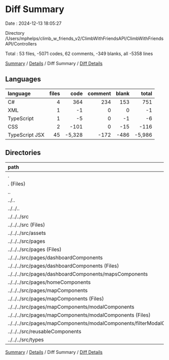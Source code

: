 # Diff Summary

Date : 2024-12-13 18:05:27

Directory /Users/mphelps/climb_w_friends_v2/ClimbWithFriendsAPI/ClimbWithFriendsAPI/Controllers

Total : 53 files,  -5071 codes, 62 comments, -349 blanks, all -5358 lines

[Summary](results.md) / [Details](details.md) / Diff Summary / [Diff Details](diff-details.md)

## Languages
| language | files | code | comment | blank | total |
| :--- | ---: | ---: | ---: | ---: | ---: |
| C# | 4 | 364 | 234 | 153 | 751 |
| XML | 1 | -1 | 0 | 0 | -1 |
| TypeScript | 1 | -5 | 0 | -1 | -6 |
| CSS | 2 | -101 | 0 | -15 | -116 |
| TypeScript JSX | 45 | -5,328 | -172 | -486 | -5,986 |

## Directories
| path | files | code | comment | blank | total |
| :--- | ---: | ---: | ---: | ---: | ---: |
| . | 53 | -5,071 | 62 | -349 | -5,358 |
| . (Files) | 4 | 364 | 234 | 153 | 751 |
| .. | 49 | -5,435 | -172 | -502 | -6,109 |
| ../.. | 49 | -5,435 | -172 | -502 | -6,109 |
| ../../.. | 49 | -5,435 | -172 | -502 | -6,109 |
| ../../../src | 49 | -5,435 | -172 | -502 | -6,109 |
| ../../../src (Files) | 5 | -188 | -35 | -33 | -256 |
| ../../../src/assets | 1 | -1 | 0 | 0 | -1 |
| ../../../src/pages | 27 | -3,959 | -127 | -350 | -4,436 |
| ../../../src/pages (Files) | 4 | -392 | -36 | -63 | -491 |
| ../../../src/pages/dashboardComponents | 6 | -1,232 | -28 | -86 | -1,346 |
| ../../../src/pages/dashboardComponents (Files) | 4 | -833 | -27 | -56 | -916 |
| ../../../src/pages/dashboardComponents/mapsComponents | 2 | -399 | -1 | -30 | -430 |
| ../../../src/pages/homeComponents | 1 | -40 | 0 | -4 | -44 |
| ../../../src/pages/mapComponents | 16 | -2,295 | -63 | -197 | -2,555 |
| ../../../src/pages/mapComponents (Files) | 8 | -1,211 | -53 | -80 | -1,344 |
| ../../../src/pages/mapComponents/modalComponents | 8 | -1,084 | -10 | -117 | -1,211 |
| ../../../src/pages/mapComponents/modalComponents (Files) | 7 | -1,017 | -10 | -111 | -1,138 |
| ../../../src/pages/mapComponents/modalComponents/filterModalComponents.tsx | 1 | -67 | 0 | -6 | -73 |
| ../../../src/reusableComponents | 14 | -1,217 | -10 | -107 | -1,334 |
| ../../../src/types | 2 | -70 | 0 | -12 | -82 |

[Summary](results.md) / [Details](details.md) / Diff Summary / [Diff Details](diff-details.md)